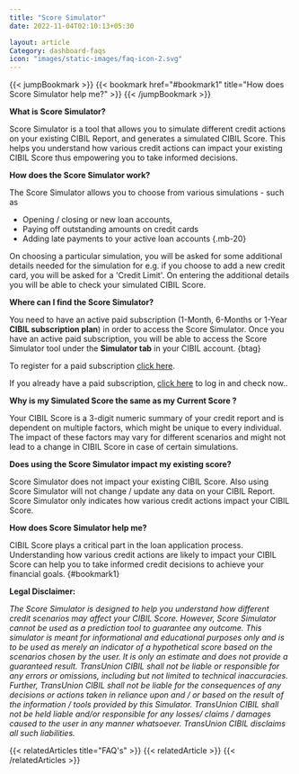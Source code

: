 ```yaml
---
title: "Score Simulator"
date: 2022-11-04T02:10:13+05:30

layout: article
Category: dashboard-faqs
icon: "images/static-images/faq-icon-2.svg"
---
```


{{< jumpBookmark >}}
  {{< bookmark href="#bookmark1" title="How does Score Simulator help me?" >}}
{{< /jumpBookmark >}}

**What is Score Simulator?**

Score Simulator is a tool that allows you to simulate different credit actions on your existing CIBIL Report, and generates a simulated CIBIL Score. This helps you understand how various credit actions can impact your existing CIBIL Score thus empowering you to take informed decisions.

**How does the Score Simulator work?**

The Score Simulator allows you to choose from various simulations - such as

* Opening / closing or new loan accounts,
* Paying off outstanding amounts on credit cards
* Adding late payments to your active loan accounts
{.mb-20}

On choosing a particular simulation, you will be asked for some additional details needed for the simulation for e.g. if you choose to add a new credit card, you will be asked for a 'Credit Limit'. On entering the additional details you will be able to check your simulated CIBIL Score.

**Where can I find the Score Simulator?**

You need to have an active paid subscription (1-Month, 6-Months or 1-Year **CIBIL subscription plan**) in order to access the Score Simulator. Once you have an active paid subscription, you will be able to access the Score Simulator tool under the **Simulator tab** in your CIBIL account.
{btag}

To register for a paid subscription [click here](/cibil-dashboard/overview_free/upgrade-plan/).

If you already have a paid subscription, [click here](https://myscore.cibil.com/CreditView/login.page?enterprise=CIBIL) to log in and check now..

**Why is my Simulated Score the same as my Current Score ?**

Your CIBIL Score is a 3-digit numeric summary of your credit report and is dependent on multiple factors, which might be unique to every individual.
The impact of these factors may vary for different scenarios and might not lead to a change in CIBIL Score in case of certain simulations.

**Does using the Score Simulator impact my existing score?**

Score Simulator does not impact your existing CIBIL Score. Also using Score Simulator will not change / update any data on your CIBIL Report. Score Simulator only indicates how various credit actions impact your CIBIL Score.

**How does Score Simulator help me?**

CIBIL Score plays a critical part in the loan application process. Understanding how various credit actions are likely to impact your CIBIL Score can help you to take informed credit decisions to achieve your financial goals.
{#bookmark1}

**Legal Disclaimer:**

*The Score Simulator is designed to help you understand how different credit scenarios may affect your CIBIL Score. However, Score Simulator cannot be used as a prediction tool to guarantee any outcome. This simulator is meant for informational and educational purposes only and is to be used as merely an indicator of a hypothetical score based on the scenarios chosen by the user. It is only an estimate and does not provide a guaranteed result. TransUnion CIBIL shall not be liable or responsible for any errors or omissions, including but not limited to technical inaccuracies. Further, TransUnion CIBIL shall not be liable for the consequences of any decisions or actions taken in reliance upon and / or based on the result of the information / tools provided by this Simulator. TransUnion CIBIL shall not be held liable and/or responsible for any losses/ claims / damages caused to the user in any manner whatsoever. TransUnion CIBIL disclaims all such liabilities.*

{{< relatedArticles title="FAQ's" >}}
  {{< relatedArticle >}}
{{< /relatedArticles >}}